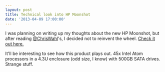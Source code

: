 ```yaml
---
layout: post
title: Technical look into HP Moonshot
date: '2013-04-09 17:00:00'
---
```


I was planning on writing up my thoughts about the new HP Moonshot, but after reading [@ChrisWahl](http://twitter.com/chriswahl)'s, I decided not to reinvent the wheel. [Check it out here.](http://wahlnetwork.com/2013/04/09/a-technical-look-into-hp-moonshot/)

It'll be interesting to see how this product plays out. 45x Intel Atom processors in a 4.3U enclosure (odd size, I know) with 500GB SATA drives. Strange stuff.
